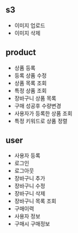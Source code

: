 
## s3

* 이미지 업로드
* 이미지 삭제


## product

* 상품 등록
* 등록 상품 수정
* 상품 목록 조회
* 특정 상품 조회
* 장바구니 상품 목록
* 구매 성공후 수량변경
* 사용자가 등록한 상품 조회
* 특정 키워드로 상품 정렬


## user

* 사용자 등록
* 로그인
* 로그아웃
* 장바구니 추가
* 장바구니 수정
* 장바구니 삭제
* 장바구니 목록 조회
* 구매이력
* 사용자 정보
* 구매시 구매정보 
